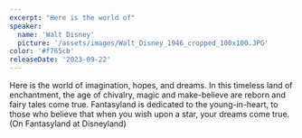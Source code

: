 ```yaml
---
excerpt: "Here is the world of"
speaker:
  name: 'Walt Disney'
  picture: '/assets/images/Walt_Disney_1946_cropped_100x100.JPG'
color: '#f765cb'
releaseDate: '2023-09-22'
---
```

Here is the world of imagination, hopes, and dreams. In this timeless land of enchantment, the age of chivalry, magic and make-believe are reborn and fairy tales come true. Fantasyland is dedicated to the young-in-heart, to those who believe that when you wish upon a star, your dreams come true. (On Fantasyland at Disneyland)